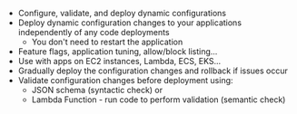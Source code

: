 - Configure, validate, and deploy dynamic configurations
- Deploy dynamic configuration changes to your applications independently of any code deployments
  - You don't need to restart the application
- Feature flags, application tuning, allow/block listing...
- Use with apps on EC2 instances, Lambda, ECS, EKS...
- Gradually deploy the configuration changes and rollback if issues occur
- Validate configuration changes before deployment using:
  - JSON schema (syntactic check) or
  - Lambda Function - run code to perform validation (semantic check)
